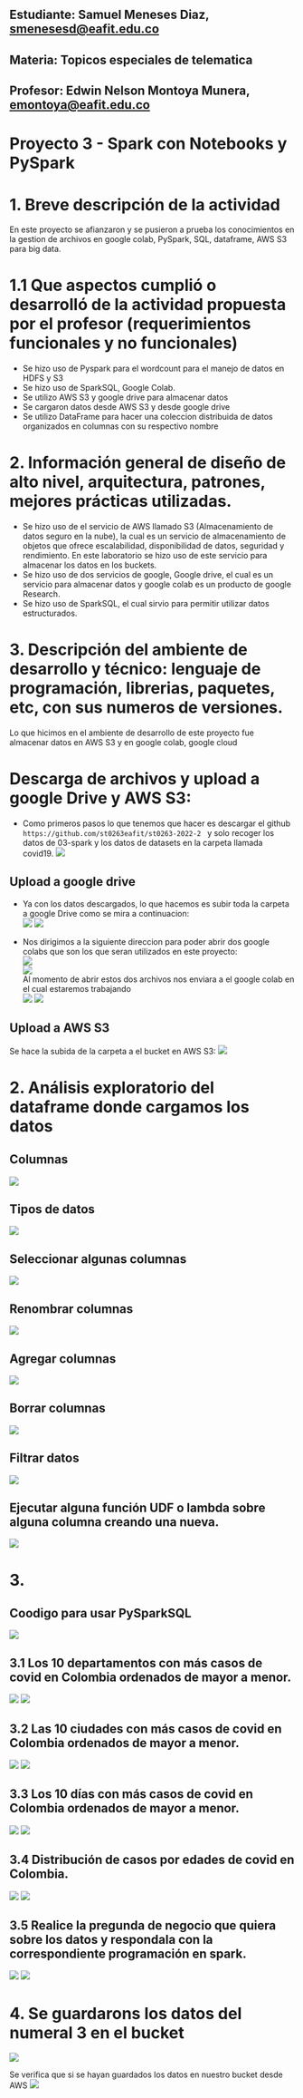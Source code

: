 ## Estudiante: Samuel Meneses Diaz, smenesesd@eafit.edu.co
## Materia: Topicos especiales de telematica
## Profesor: Edwin Nelson Montoya Munera, emontoya@eafit.edu.co 
#
# Proyecto 3 - Spark con Notebooks y PySpark
# 1. Breve descripción de la actividad
En este proyecto se afianzaron y se pusieron a prueba  los conocimientos en la gestion de archivos en google colab, PySpark, SQL, dataframe, AWS S3 para big data.

# 1.1 Que aspectos cumplió o desarrolló de la actividad propuesta por el profesor (requerimientos funcionales y no funcionales)
- Se hizo uso de Pyspark para el wordcount para el manejo de datos en HDFS y S3
- Se hizo uso de SparkSQL, Google Colab.
- Se utilizo AWS S3 y google drive para almacenar datos
- Se cargaron datos desde AWS S3 y desde google drive
- Se utilizo DataFrame para hacer una coleccion distribuida de datos organizados en columnas con su respectivo nombre

# 2. Información general de diseño de alto nivel, arquitectura, patrones, mejores prácticas utilizadas.
- Se hizo uso de el servicio de AWS llamado S3 (Almacenamiento de datos seguro en la nube), la cual es un servicio de almacenamiento de objetos que ofrece escalabilidad, disponibilidad de datos, seguridad y rendimiento. En este laboratorio se hizo uso de este servicio para almacenar los datos en los buckets.
- Se hizo uso de dos servicios de google, Google drive, el cual es un servicio para almacenar datos y google colab  es un producto de google Research.
- Se hizo uso de SparkSQL, el cual sirvio para permitir utilizar datos estructurados.

# 3. Descripción del ambiente de desarrollo y técnico: lenguaje de programación, librerias, paquetes, etc, con sus numeros de versiones.
Lo que hicimos en el ambiente de desarrollo de este proyecto fue almacenar datos en AWS S3 y en google colab, google cloud

# Descarga de archivos y upload a google Drive y AWS S3:
- Como primeros pasos lo que tenemos que hacer es descargar el github ```https://github.com/st0263eafit/st0263-2022-2 ``` y solo recoger los datos de 03-spark y los datos de datasets en la carpeta llamada covid19. 
![](img/dwn/DescargaGithub.png)
## Upload a google drive
- Ya con los datos descargados, lo que hacemos es subir toda la carpeta a google Drive como se mira a continuacion:   
![](img/dwn/googleDrive1.png)
![](img/dwn/googleDrive.png)  

- Nos dirigimos a la siguiente direccion para poder abrir dos google colabs que son los que seran utilizados en este proyecto:   
![](img/dwn/DireccionGoogle.png)   
![](img/dwn/archivosGoogle.png)   
Al momento de abrir estos dos archivos nos enviara a el google colab en el cual estaremos trabajando    
![](img/dwn/googlePySpark.png)
![](img/dwn/googleaws.png)

## Upload a AWS S3
Se hace la subida de la carpeta a el bucket en AWS S3:
![](img/dwn/awsCargaDatos.png)

# 2. Análisis exploratorio del dataframe donde cargamos los datos
## Columnas   
![](img/2/Columnas.png)
## Tipos de datos   
![](img/2/tipos%20de%20datos.png)
## Seleccionar algunas columnas    
![](img/2/seleccionaralgunascolumnas.png)    
## Renombrar columnas   
![](img/2/ChangeColumnName.png)   
## Agregar columnas   
![](img/2/aggColumna.png)
## Borrar columnas   
![](img/2/eliminarColumna.png)  
## Filtrar datos    
![](img/2/FiltroDeRecords.png)
## Ejecutar alguna función UDF o lambda sobre alguna columna creando una nueva. 
![](img/2/2.8.png) 

# 3.
## Coodigo para usar PySparkSQL
![](img/3/copdigo.png)
## 3.1 Los 10 departamentos con más casos de covid en Colombia ordenados de mayor a menor.
![](img/3/1.DataFrame.png)
![](img/3/1.SQL.png)
## 3.2 Las 10 ciudades con más casos de covid en Colombia ordenados de mayor a menor.
![](img/3/2.DataFrame.png)
![](img/3/2.SQL.png)
## 3.3 Los 10 días con más casos de covid en Colombia ordenados de mayor a menor.
![](img/3/3.DataFrame.png)
![](img/3/3.SQL.png)
## 3.4 Distribución de casos por edades de covid en Colombia.
![](img/3/4.DataFrame.png)
![](img/3/4.SQL.png)
## 3.5 Realice la pregunda de negocio que quiera sobre los datos y respondala con la correspondiente programación en spark.
![](img/3/5.DataFramePregunta.png)
![](img/3/5.SQL.png)

# 4. Se guardarons los datos del numeral 3 en el bucket 
![](img/Bucket/Bucket.png)

Se verifica que si se hayan guardados los datos en nuestro bucket desde AWS 
![](img/Bucket/revisionS3.png)
